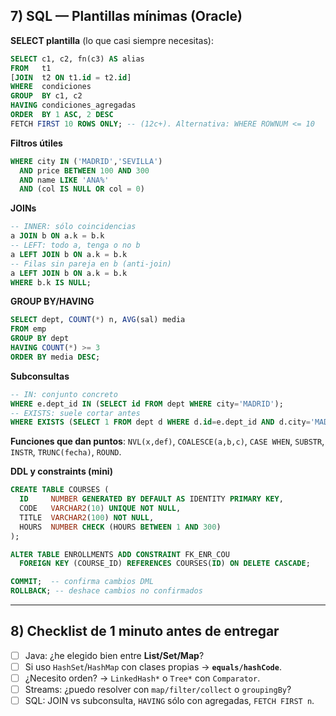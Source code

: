 ## 7) SQL — Plantillas mínimas (Oracle)

**SELECT plantilla** (lo que casi siempre necesitas):

```sql
SELECT c1, c2, fn(c3) AS alias
FROM   t1
[JOIN  t2 ON t1.id = t2.id]
WHERE  condiciones
GROUP  BY c1, c2
HAVING condiciones_agregadas
ORDER  BY 1 ASC, 2 DESC
FETCH FIRST 10 ROWS ONLY; -- (12c+). Alternativa: WHERE ROWNUM <= 10
```

**Filtros útiles**

```sql
WHERE city IN ('MADRID','SEVILLA')
  AND price BETWEEN 100 AND 300
  AND name LIKE 'ANA%'
  AND (col IS NULL OR col = 0)
```

**JOINs**

```sql
-- INNER: sólo coincidencias
a JOIN b ON a.k = b.k
-- LEFT: todo a, tenga o no b
a LEFT JOIN b ON a.k = b.k
-- Filas sin pareja en b (anti-join)
a LEFT JOIN b ON a.k = b.k
WHERE b.k IS NULL;
```

**GROUP BY/HAVING**

```sql
SELECT dept, COUNT(*) n, AVG(sal) media
FROM emp
GROUP BY dept
HAVING COUNT(*) >= 3
ORDER BY media DESC;
```

**Subconsultas**

```sql
-- IN: conjunto concreto
WHERE e.dept_id IN (SELECT id FROM dept WHERE city='MADRID');
-- EXISTS: suele cortar antes
WHERE EXISTS (SELECT 1 FROM dept d WHERE d.id=e.dept_id AND d.city='MADRID');
```

**Funciones que dan puntos**: `NVL(x,def)`, `COALESCE(a,b,c)`, `CASE WHEN`, `SUBSTR`, `INSTR`, `TRUNC(fecha)`, `ROUND`.

**DDL y constraints (mini)**

```sql
CREATE TABLE COURSES (
  ID     NUMBER GENERATED BY DEFAULT AS IDENTITY PRIMARY KEY,
  CODE   VARCHAR2(10) UNIQUE NOT NULL,
  TITLE  VARCHAR2(100) NOT NULL,
  HOURS  NUMBER CHECK (HOURS BETWEEN 1 AND 300)
);

ALTER TABLE ENROLLMENTS ADD CONSTRAINT FK_ENR_COU
  FOREIGN KEY (COURSE_ID) REFERENCES COURSES(ID) ON DELETE CASCADE;

COMMIT;  -- confirma cambios DML
ROLLBACK; -- deshace cambios no confirmados
```

---

## 8) Checklist de 1 minuto antes de entregar

* [ ] Java: ¿he elegido bien entre **List/Set/Map**?
* [ ] Si uso `HashSet`/`HashMap` con clases propias → **`equals/hashCode`**.
* [ ] ¿Necesito orden? → `LinkedHash*` o `Tree*` con `Comparator`.
* [ ] Streams: ¿puedo resolver con `map/filter/collect` o `groupingBy`?
* [ ] SQL: JOIN vs subconsulta, `HAVING` sólo con agregadas, `FETCH FIRST n`.
